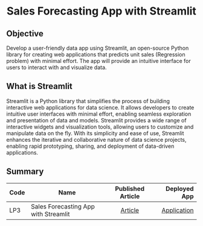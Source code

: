 # <center>Sales Forecasting App with Streamlit</center>

## Objective

Develop a user-friendly data app using Streamlit, an open-source Python library for creating web applications that predicts unit sales (Regression problem) with minimal effort. The app will provide an intuitive interface for users to interact with and visualize data.

## What is Streamlit

Streamlit is a Python library that simplifies the process of building interactive web applications for data science. It allows developers to create intuitive user interfaces with minimal effort, enabling seamless exploration and presentation of data and models. Streamlit provides a wide range of interactive widgets and visualization tools, allowing users to customize and manipulate data on the fly. With its simplicity and ease of use, Streamlit enhances the iterative and collaborative nature of data science projects, enabling rapid prototyping, sharing, and deployment of data-driven applications.

## Summary

| Code | Name                                 |                                     Published Article                                      | Deployed App |
| ---- | ------------------------------------ | :----------------------------------------------------------------------------------------: | -----------: |
| LP3  | Sales Forecasting App with Streamlit | [Article](https://medium.com/@chipmnkal/sales-forecasting-app-with-streamlit-d40b2a437e77) |   [Application](https://vinal-sales-forcast-app.hf.space)           |
